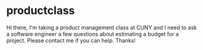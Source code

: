 # productclass
Hi there,
I'm taking a product management class at CUNY and I need to ask a software engineer a few questions about estimating a budget for a project. Please contact me if you can help.
Thanks!
